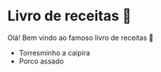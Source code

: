 # Livro de receitas  :book:

Olá! Bem vindo ao famoso livro de receitas :pig:

- Torresminho a caipira
- Porco assado
